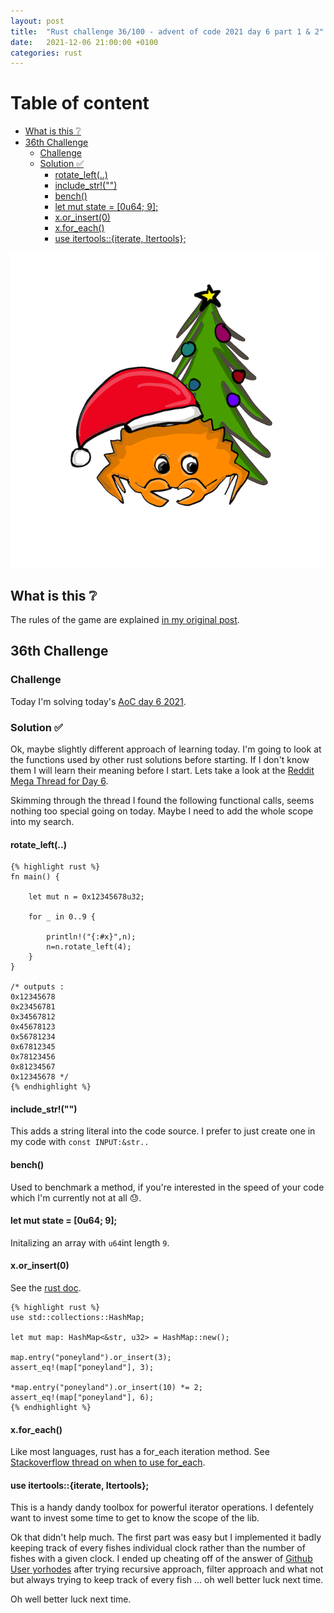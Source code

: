 ```yaml
---
layout: post
title:  "Rust challenge 36/100 - advent of code 2021 day 6 part 1 & 2"
date:   2021-12-06 21:00:00 +0100
categories: rust
---
```



#  Table of content
<!-- MarkdownTOC autolink="true" -->

- [What is this :grey_question:](#what-is-this-grey_question)
- [36th Challenge](#36th-challenge)
	- [Challenge](#challenge)
	- [Solution :white_check_mark:](#solution-white_check_mark)
		- [rotate_left\(..\)](#rotate_left)
		- [include_str!\(""\)](#include_str)
		- [bench\(\)](#bench)
		- [let mut state = \[0u64; 9\];](#let-mut-state--0u64-9)
		- [x.or_insert\(0\)](#xor_insert0)
		- [x.for_each\(\)](#xfor_each)
		- [use itertools::{iterate, Itertools};](#use-itertoolsiterate-itertools)

<!-- /MarkdownTOC -->

![](/assets/img/aoc.png)

## What is this :grey_question: 

The rules of the game are explained [in my original post](https://maebli.github.io/rust/2021/10/18/100rust.html). 

## 36th Challenge
### Challenge

Today I'm solving today's [AoC day 6 2021](https://adventofcode.com/2021/day/6).


### Solution :white_check_mark:

Ok, maybe slightly different approach of learning today. I'm going to look at the functions used by other rust solutions before starting. If I don't know them I will learn their meaning
before I start. Lets take a look at the [Reddit Mega Thread for Day 6](https://www.reddit.com/r/adventofcode/comments/r9z49j/2021_day_6_solutions/).

Skimming through the thread I found the following functional calls, seems nothing too special going on today. Maybe I need to add the whole scope into my search.

#### rotate_left(..)

	{% highlight rust %}
	fn main() {

	    let mut n = 0x12345678u32;
	    
	    for _ in 0..9 {

	        println!("{:#x}",n);
	        n=n.rotate_left(4);
	    }
	}

	/* outputs :
	0x12345678
	0x23456781
	0x34567812
	0x45678123
	0x56781234
	0x67812345
	0x78123456
	0x81234567
	0x12345678 */ 
	{% endhighlight %}


#### include_str!("")

This adds a string literal into the code source. I prefer to just create one in my code with `const INPUT:&str..`

#### bench()

Used to benchmark a method, if you're interested in the speed of your code which I'm currently not at all :sweat:.


#### let mut state = [0u64; 9];

Initalizing an array with `u64`int length `9`.


#### x.or_insert(0)

See the [rust doc](https://doc.rust-lang.org/std/collections/hash_map/enum.Entry.html).

	{% highlight rust %}
	use std::collections::HashMap;

	let mut map: HashMap<&str, u32> = HashMap::new();

	map.entry("poneyland").or_insert(3);
	assert_eq!(map["poneyland"], 3);

	*map.entry("poneyland").or_insert(10) *= 2;
	assert_eq!(map["poneyland"], 6);
	{% endhighlight %}


#### x.for_each()

Like most languages, rust has a for_each iteration method. See [Stackoverflow thread on when to use for_each](https://stackoverflow.com/questions/28651259/modifying-self-in-iter-mut-map-aka-mutable-functional-collection-operat).


#### use itertools::{iterate, Itertools};

This is a handy dandy toolbox for powerful iterator operations. I defentely want to invest some time to get to know the scope of the lib. 


Ok that didn't help much. The first part was easy but I implemented it badly keeping track of every fishes individual clock rather than the number of fishes with a given clock.
I ended up cheating off of the answer of [Github User yorhodes](https://github.com/yorhodes/advent-of-code/blob/master/2021/day6/src/main.rs) after trying recursive approach, filter
approach and what not but always trying to keep track of every fish ... oh well better luck next time.

Oh well better luck next time. 
